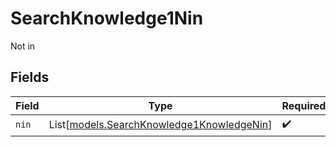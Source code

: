 # SearchKnowledge1Nin

Not in


## Fields

| Field                                                                                  | Type                                                                                   | Required                                                                               | Description                                                                            |
| -------------------------------------------------------------------------------------- | -------------------------------------------------------------------------------------- | -------------------------------------------------------------------------------------- | -------------------------------------------------------------------------------------- |
| `nin`                                                                                  | List[[models.SearchKnowledge1KnowledgeNin](../models/searchknowledge1knowledgenin.md)] | :heavy_check_mark:                                                                     | N/A                                                                                    |